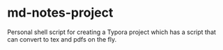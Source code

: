 # md-notes-project
Personal shell script for creating a Typora project which has a script that can convert to tex and pdfs on the fly.
